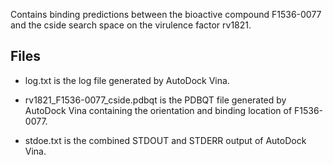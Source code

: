 Contains binding predictions between the bioactive compound F1536-0077 and the cside search space on the virulence factor rv1821.

## Files

- log.txt is the log file generated by AutoDock Vina.

- rv1821_F1536-0077_cside.pdbqt is the PDBQT file generated by AutoDock Vina containing the orientation and binding location of F1536-0077.

- stdoe.txt is the combined STDOUT and STDERR output of AutoDock Vina.


